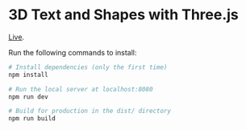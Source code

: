 # 3D Text and Shapes with Three.js

 [Live](https://squid-game-3js.netlify.app/).

Run the following commands to install:

``` bash
# Install dependencies (only the first time)
npm install

# Run the local server at localhost:8080
npm run dev

# Build for production in the dist/ directory
npm run build
```
